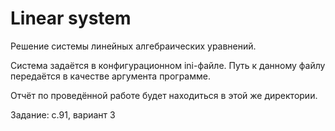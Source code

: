 # Linear system

Решение системы линейных алгебраических уравнений.

Система задаётся в конфигурационном ini-файле. Путь к данному файлу передаётся в качестве аргумента программе.

Отчёт по проведённой работе будет находиться в этой же директории.

Задание: с.91, вариант 3
